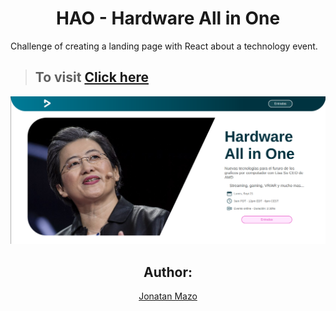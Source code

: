 <h1 align="center">HAO - Hardware All in One</h1>

Challenge of creating a landing page with React about a technology event.

>## To visit [Click here](https://hao-ten.vercel.app/)
<center><img src="./hao/public/images/Portrait.png"/><center>

## Author:
[Jonatan Mazo](https://jonatam.tech/)